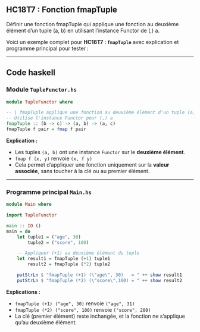 ## HC18T7 : Fonction fmapTuple

Définir une fonction fmapTuple qui applique une fonction au deuxième élément d’un tuple (a, b) en utilisant l’instance Functor de (,) a.

Voici un exemple complet pour **HC18T7 : `fmapTuple`** avec explication et programme principal pour tester :

---
## Code haskell

### Module `TupleFunctor.hs`

```haskell
module TupleFunctor where

-- | fmapTuple applique une fonction au deuxième élément d'un tuple (a, b)
-- Utilise l'instance Functor pour (,) a
fmapTuple :: (b -> c) -> (a, b) -> (a, c)
fmapTuple f pair = fmap f pair
```

**Explication :**

* Les tuples `(a, b)` ont une instance `Functor` sur le **deuxième élément**.
* `fmap f (x, y)` renvoie `(x, f y)`
* Cela permet d’appliquer une fonction uniquement sur la **valeur associée**, sans toucher à la clé ou au premier élément.

---

### Programme principal `Main.hs`

```haskell
module Main where

import TupleFunctor

main :: IO ()
main = do
    let tuple1 = ("age", 30)
        tuple2 = ("score", 100)

    -- Appliquer (+1) au deuxième élément du tuple
    let result1 = fmapTuple (+1) tuple1
        result2 = fmapTuple (*2) tuple2

    putStrLn $ "fmapTuple (+1) (\"age\", 30)   = " ++ show result1
    putStrLn $ "fmapTuple (*2) (\"score\",100) = " ++ show result2
```

**Explications :**

* `fmapTuple (+1) ("age", 30)` renvoie `("age", 31)`
* `fmapTuple (*2) ("score", 100)` renvoie `("score", 200)`
* La clé (premier élément) reste inchangée, et la fonction ne s’applique qu’au deuxième élément.
